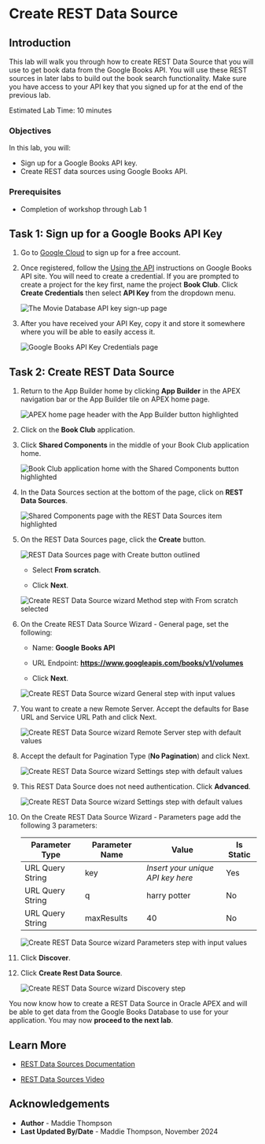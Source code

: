 # Create REST Data Source

## Introduction
This lab will walk you through how to create REST Data Source that you will use to get book data from the Google Books API. You will use these REST sources in later labs to build out the book search functionality. Make sure you have access to your API key that you signed up for at the end of the previous lab.

Estimated Lab Time: 10 minutes


### Objectives
In this lab, you will:  
- Sign up for a Google Books API key.
- Create REST data sources using Google Books API.  

### Prerequisites
- Completion of workshop through Lab 1  


## Task 1: Sign up for a Google Books API Key

1. Go to [Google Cloud](https://console.cloud.google.com/apis/credentials) to sign up for a free account.

2. Once registered, follow the [Using the API](https://developers.google.com/books/docs/v1/using#APIKey) instructions on Google Books API site. You will need to create a credential. If you are prompted to create a project for the key first, name the project **Book Club**. Click **Create Credentials** then select **API Key** from the dropdown menu.

    ![The Movie Database API key sign-up page](images/google-api-key.png " ")

3. After you have received your API Key, copy it and store it somewhere where you will be able to easily access it.

    ![Google Books API Key Credentials page](images/copy-api-key.png " ")

## Task 2: Create REST Data Source

1. Return to the App Builder home by clicking **App Builder** in the APEX navigation bar or the App Builder tile on APEX home page.

    ![APEX home page header with the App Builder button highlighted](images/app-builder-button.png " ")

2. Click on the **Book Club** application.

3. Click **Shared Components** in the middle of your Book Club application home.

    ![Book Club application home with the Shared Components button highlighted](images/shared-components.png " ")

4. In the Data Sources section at the bottom of the page, click on **REST Data Sources**.

    ![Shared Components page with the REST Data Sources item highlighted](images/sc-rest-sources.png " ")

5. On the REST Data Sources page, click the **Create** button.

    ![REST Data Sources page with Create button outlined](images/create-rds.png " ")

    * Select **From scratch**.

    * Click **Next**.

    ![Create REST Data Source wizard Method step with From scratch selected](images/rds-method.png " ")

6. On the Create REST Data Source Wizard - General page, set the following:

    * Name: **Google Books API** 

    * URL Endpoint: **https://www.googleapis.com/books/v1/volumes**

    * Click **Next**.

    ![Create REST Data Source wizard General step with input values](images/rds-wizard-general.png " ")

7. You want to create a new Remote Server. Accept the defaults for Base URL and Service URL Path and click Next.

    ![Create REST Data Source wizard Remote Server step with default values](images/rds-wizard-remote-server.png " ")

8. Accept the default for Pagination Type (**No Pagination**) and click Next.

    ![Create REST Data Source wizard Settings step with default values](images/rds-wizard-settings.png " ")

9. This REST Data Source does not need authentication. Click **Advanced**.

    ![Create REST Data Source wizard Settings step with default values](images/rds-wizard-authentication.png " ")

10. On the Create REST Data Source Wizard - Parameters page add the following 3 parameters:

    | Parameter Type   | Parameter Name    | Value                             | Is Static |
    | ---------------- | ----------------- | --------------------------------- | --------- |
    | URL Query String | key               | *Insert your unique API key here* | Yes       |
    | URL Query String | q                 | harry potter                      | No        |
    | URL Query String | maxResults        | 40                                | No        |

    ![Create REST Data Source wizard Parameters step with input values](images/rds-wizard-parameters.png " ")

11. Click **Discover**.

12. Click **Create Rest Data Source**.

    ![Create REST Data Source wizard Discovery step](images/rds-wizard-discover.png " ")


You now know how to create a REST Data Source in Oracle APEX and will be able to get data from the Google Books Database to use for your application. You may now **proceed to the next lab**.


## Learn More

- [REST Data Sources Documentation](https://docs.oracle.com/en/database/oracle/apex/23.2/htmdb/managing-REST-data-sources.html)  

- [REST Data Sources Video](https://www.youtube.com/watch?v=ctCwvD1qavs)  


## Acknowledgements

- **Author** - Maddie Thompson
- **Last Updated By/Date** - Maddie Thompson, November 2024